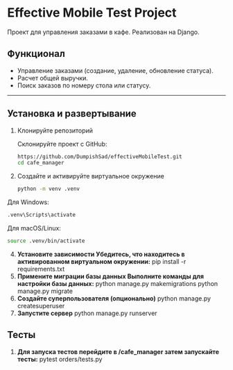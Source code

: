 # Effective Mobile Test Project

Проект для управления заказами в кафе. Реализован на Django.

## Функционал
- Управление заказами (создание, удаление, обновление статуса).
- Расчет общей выручки.
- Поиск заказов по номеру стола или статусу.

---

## Установка и развертывание

1. Клонируйте репозиторий

   Склонируйте проект с GitHub:
   ```bash
   https://github.com/DumpishSad/effectiveMobileTest.git
   cd cafe_manager
   ```
   
2. Создайте и активируйте виртуальное окружение
   ```bash
   python -m venv .venv
   ```
  Для Windows:
  ```bash
  .venv\Scripts\activate
   ```

  Для macOS/Linux:
  ```bash
  source .venv/bin/activate
   ```
4. **Установите зависимости Убедитесь, что находитесь в активированном виртуальном окружении:**
   pip install -r requirements.txt
5. **Примените миграции базы данных Выполните команды для настройки базы данных:**
   python manage.py makemigrations
   python manage.py migrate
6. **Создайте суперпользователя (опционально)**
   python manage.py createsuperuser
7. **Запустите сервер**
   python manage.py runserver 

## Тесты

1. **Для запуска тестов перейдите в /cafe_manager затем запускайте тесты:**
   pytest orders/tests.py
